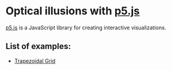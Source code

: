 # Optical illusions with [p5.js](https://p5js.org/)

[p5.js](https://p5js.org/) is a JavaScript library for creating interactive visualizations.

## List of examples:

- [Trapezoidal Grid](/trapezoidal-grid/)
